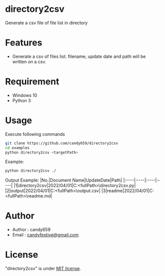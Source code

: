 # directory2csv
 
Generate a csv file of file list in directory
 
# Features
 
* Generate a csv of files list. filename, update date and path will be written on a csv.

 
# Requirement
 
* Windows 10
* Python 3

# Usage
 
Execute following commands
 
```bash
git clone https://github.com/candy659/directory2csv
cd examples
python directory2csv <targetPath>
```

Example:

```bash
python directory2csv ./
```

Output Example:
|No.|Document Name|UpdateDate|Path|
|:----|:----|:----|:----|
|1|directory2csv|2022/04/01|C:\<fullPath>\directory2csv.py|
|2|output|2022/04/01|C:\<fullPath>\output.csv|
|3|readme|2022/04/01|C:\<fullPath>\readme.md|


# Author
 
 
* Author : candy659
* Email : candyfestive@gmail.com
 
# License

 
"directory2csv" is under [MIT license](https://en.wikipedia.org/wiki/MIT_License).
 